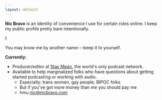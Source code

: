 ```yaml
---
layout: default
---
```



**Nic Bravo** is an identity of convenience I use for certain roles online. I keep my public profile pretty bare intentionally. 

&#57426;

You may know me by another name---keep it to yourself.

**Currently:**

* Producer/editor at [Stay Mean](https://staymean.co), the world's only podcast network.
* Available to help marginalized folks who have questions about getting started podcasting or working with audio.
	* Especially: trans women, gay people, BIPOC folks
	* But if you've got more money than me you should pay me
	* hmu [nic@nicbravo.com](mailto:nic@nicbravo.com)